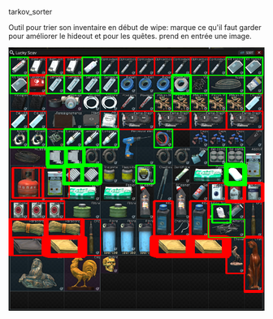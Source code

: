 tarkov_sorter

Outil pour trier son inventaire en début de wipe: marque ce qu'il faut garder pour améliorer le hideout et pour les quêtes. prend en entrée une image.

![alt text](img/readme.png)